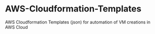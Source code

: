 # AWS-Cloudformation-Templates
AWS Cloudformation Templates (json) for automation of VM creations in AWS Cloud
